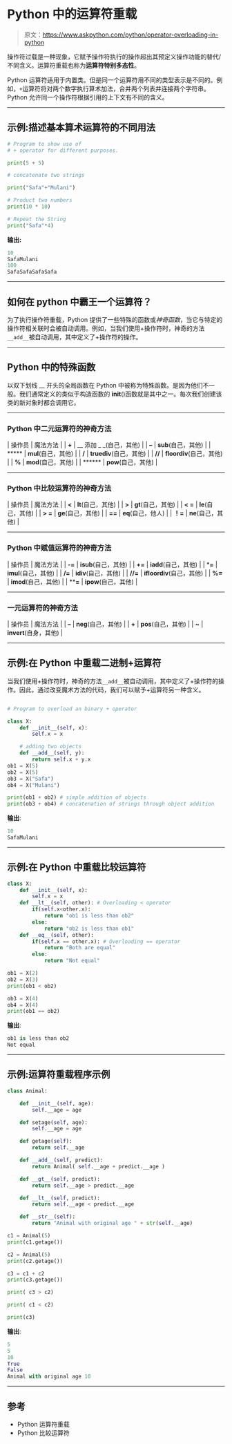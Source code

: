 # Python 中的运算符重载

> 原文：<https://www.askpython.com/python/operator-overloading-in-python>

操作符过载是一种现象，它赋予操作符执行的操作超出其预定义操作功能的替代/不同含义。运算符重载也称为**运算符特别多态性**。

Python 运算符适用于内置类。但是同一个运算符用不同的类型表示是不同的。例如，`+`运算符将对两个数字执行算术加法，合并两个列表并连接两个字符串。Python 允许同一个操作符根据引用的上下文有不同的含义。

* * *

## 示例:描述基本算术运算符的不同用法

```py
# Program to show use of 
# + operator for different purposes. 

print(5 + 5) 

# concatenate two strings 

print("Safa"+"Mulani")  

# Product two numbers 
print(10 * 10) 

# Repeat the String 
print("Safa"*4) 

```

**输出:**

```py
10
SafaMulani
100
SafaSafaSafaSafa
```

* * *

## 如何在 python 中霸王一个运算符？

为了执行操作符重载，Python 提供了一些特殊的函数或*神奇函数*，当它与特定的操作符相关联时会被自动调用。例如，当我们使用+操作符时，神奇的方法`__add__`被自动调用，其中定义了+操作符的操作。

* * *

## Python 中的特殊函数

以双下划线 __ 开头的全局函数在 Python 中被称为特殊函数。是因为他们不一般。我们通常定义的类似于构造函数的 __init__()函数就是其中之一。每次我们创建该类的新对象时都会调用它。

* * *

### Python 中二元运算符的神奇方法

| 操作员 | 魔法方法 |
| **+** | __ 添加 _ _(自己，其他) |
| **–** | __sub__(自己，其他) |
| ***** | __mul__(自己，其他) |
| **/** | __truediv__(自己，其他) |
| **//** | __floordiv__(自己，其他) |
| **%** | __mod__(自己，其他) |
| ****** | __pow__(自己，其他) |

* * *

### Python 中比较运算符的神奇方法

| 操作员 | 魔法方法 |
| **<** | __lt__(自己，其他) |
| **>** | __gt__(自己，其他) |
| **< =** | __le__(自己，其他) |
| **> =** | __ge__(自己，其他) |
| **==** | __eq__(自己，他人) |
| **！=** | __ne__(自己，其他) |

* * *

### Python 中赋值运算符的神奇方法

| 操作员 | 魔法方法 |
| **-=** | __isub__(自己，其他) |
| **+=** | __iadd__(自己，其他) |
| ***=** | __imul__(自己，其他) |
| **/=** | __idiv__(自己，其他) |
| **//=** | __ifloordiv__(自己，其他) |
| **%=** | __imod__(自己，其他) |
| ****=** | __ipow__(自己，其他) |

* * *

### 一元运算符的神奇方法

| 操作员 | 魔法方法 |
| **–** | __neg__(自己，其他) |
| **+** | __pos__(自己，其他) |
| **~** | __invert__(自身，其他) |

* * *

## 示例:在 Python 中重载二进制+运算符

当我们使用+操作符时，神奇的方法`__add__`被自动调用，其中定义了+操作符的操作。因此，通过改变魔术方法的代码，我们可以赋予+运算符另一种含义。

```py

# Program to overload an binary + operator 

class X: 
    def __init__(self, x): 
        self.x = x 

    # adding two objects  
    def __add__(self, y): 
        return self.x + y.x 
ob1 = X(5) 
ob2 = X(5) 
ob3 = X("Safa") 
ob4 = X("Mulani") 

print(ob1 + ob2) # simple addition of objects
print(ob3 + ob4) # concatenation of strings through object addition

```

**输出**:

```py
10
SafaMulani
```

* * *

## 示例:在 Python 中重载比较运算符

```py
class X: 
    def __init__(self, x): 
        self.x = x 
    def __lt__(self, other): # Overloading < operator
        if(self.x<other.x): 
            return "ob1 is less than ob2"
        else: 
            return "ob2 is less than ob1"
    def __eq__(self, other): 
        if(self.x == other.x): # Overloading == operator
            return "Both are equal"
        else: 
            return "Not equal"

ob1 = X(2) 
ob2 = X(3) 
print(ob1 < ob2) 

ob3 = X(4) 
ob4 = X(4) 
print(ob1 == ob2) 

```

**输出**:

```py
ob1 is less than ob2
Not equal
```

* * *

## 示例:运算符重载程序示例

```py
class Animal:

    def __init__(self, age):
        self.__age = age

    def setage(self, age):
        self.__age = age

    def getage(self):
        return self.__age

    def __add__(self, predict):
        return Animal( self.__age + predict.__age )

    def __gt__(self, predict):
        return self.__age > predict.__age

    def __lt__(self, predict):
        return self.__age < predict.__age

    def __str__(self):
        return "Animal with original age " + str(self.__age)

c1 = Animal(5)
print(c1.getage())

c2 = Animal(5)
print(c2.getage())

c3 = c1 + c2
print(c3.getage())

print( c3 > c2) 

print( c1 < c2) 

print(c3) 

```

**输出**:

```py
5                                                                                                                                             
5                                                                                                                                             
10                                                                                                                                            
True                                                                                                                                          
False                                                                                                                                         
Animal with original age 10      
```

* * *

## 参考

*   Python 运算符重载
*   Python 比较运算符